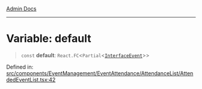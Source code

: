 [Admin Docs](/)

---

# Variable: default

> `const` **default**: `React.FC`\<`Partial`\<[`InterfaceEvent`](../../../../../../types/Event/interface/type-aliases/InterfaceEvent.md)\>\>

Defined in: [src/components/EventManagement/EventAttendance/AttendanceList/AttendedEventList.tsx:42](https://github.com/PalisadoesFoundation/talawa-admin/blob/main/src/components/EventManagement/EventAttendance/AttendanceList/AttendedEventList.tsx#L42)
